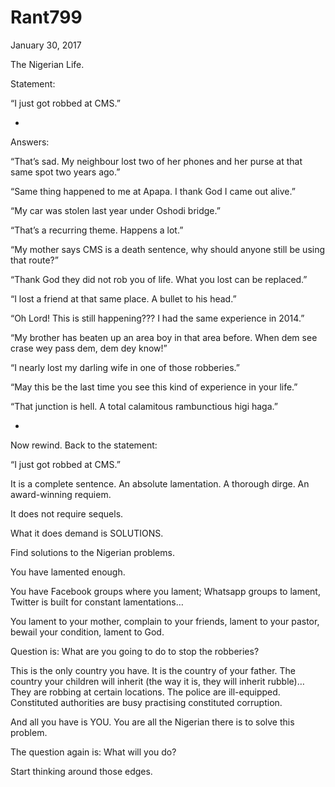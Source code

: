 # Rant799

January 30, 2017

The Nigerian Life.

Statement:

“I just got robbed at CMS.” 

*
Answers:

“That’s sad. My neighbour lost two of her phones and her purse at that same spot two years ago.”

“Same thing happened to me at Apapa. I thank God I came out alive.”

“My car was stolen last year under Oshodi bridge.”

“That’s a recurring theme. Happens a lot.”

“My mother says CMS is a death sentence, why should anyone still be using that route?”

“Thank God they did not rob you of life. What you lost can be replaced.”

“I lost a friend at that same place. A bullet to his head.”

“Oh Lord! This is still happening??? I had the same experience in 2014.”

“My brother has beaten up an area boy in that area before. When dem see crase wey pass dem, dem dey know!”

“I nearly lost my darling wife in one of those robberies.”

“May this be the last time you see this kind of experience in your life.”

“That junction is hell. A total calamitous rambunctious higi haga.”

*
Now rewind. Back to the statement:

“I just got robbed at CMS.” 

It is a complete sentence. An absolute lamentation. A thorough dirge. An award-winning requiem.

It does not require sequels.

What it does demand is SOLUTIONS.

Find solutions to the Nigerian problems.

You have lamented enough.

You have Facebook groups where you lament; Whatsapp groups to lament, Twitter is built for constant lamentations…

You lament to your mother, complain to your friends, lament to your pastor, bewail your condition, lament to God.

Question is: What are you going to do to stop the robberies?

This is the only country you have. It is the country of your father. The country your children will inherit (the way it is, they will inherit rubble)…
They are robbing at certain locations. The police are ill-equipped. Constituted authorities are busy practising constituted corruption.

And all you have is YOU. You are all the Nigerian there is to solve this problem.

The question again is: What will you do?

Start thinking around those edges.